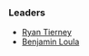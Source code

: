 ### Leaders

* [Ryan Tierney](mailto:ryan.tierney@owasp.org)
* [Benjamin Loula](mailto:benjamin.loula@owasp.org)
